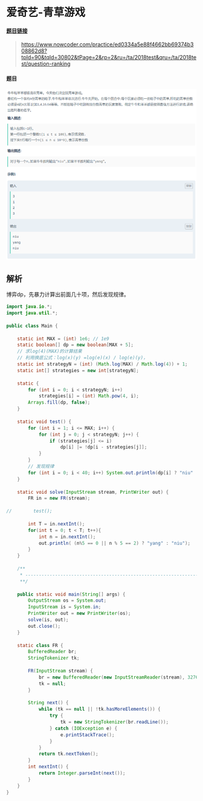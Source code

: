# 爱奇艺-青草游戏

#### [题目链接](https://www.nowcoder.com/practice/ed0334a5e88f4662bb69374b308862d8?tpId=90&tqId=30802&tPage=2&rp=2&ru=/ta/2018test&qru=/ta/2018test/question-ranking)

> https://www.nowcoder.com/practice/ed0334a5e88f4662bb69374b308862d8?tpId=90&tqId=30802&tPage=2&rp=2&ru=/ta/2018test&qru=/ta/2018test/question-ranking

#### 题目

![1554892019366](assets/1554892019366.png)

## 解析

博弈dp，先暴力计算出前面几十项，然后发现规律。

```java
import java.io.*;
import java.util.*;

public class Main {

    static int MAX = (int) 1e6; // 1e9
    static boolean[] dp = new boolean[MAX + 5];
    // 求log(4)(MAX)的计算结果
    // 利用换底公式：log(x)(y) =log(e)(x) / log(e)(y)，
    static int strategyN = (int) (Math.log(MAX) / Math.log(4)) + 1;
    static int[] strategies = new int[strategyN];

    static {
        for (int i = 0; i < strategyN; i++)
            strategies[i] = (int) Math.pow(4, i);
        Arrays.fill(dp, false);
    }

    static void test() {
        for (int i = 1; i <= MAX; i++) {
            for (int j = 0; j < strategyN; j++) {
                if (strategies[j] <= i)
                    dp[i] |= !dp[i - strategies[j]];
            }
        }
        // 发现规律
        for (int i = 0; i < 40; i++) System.out.println(dp[i] ? "niu" : "yang");
    }

    static void solve(InputStream stream, PrintWriter out) {
        FR in = new FR(stream);

//        test();
        
        int T = in.nextInt();
        for(int t = 0; t < T; t++){
            int n = in.nextInt();
            out.println( (n%5 == 0 || n % 5 == 2) ? "yang" : "niu");
        }
    }

    /**
     * --------------------------------------------------------------------------------------
     **/

    public static void main(String[] args) {
        OutputStream os = System.out;
        InputStream is = System.in;
        PrintWriter out = new PrintWriter(os);
        solve(is, out);
        out.close();
    }

    static class FR {
        BufferedReader br;
        StringTokenizer tk;

        FR(InputStream stream) {
            br = new BufferedReader(new InputStreamReader(stream), 32768);
            tk = null;
        }

        String next() {
            while (tk == null || !tk.hasMoreElements()) {
                try {
                    tk = new StringTokenizer(br.readLine());
                } catch (IOException e) {
                    e.printStackTrace();
                }
            }
            return tk.nextToken();
        }
        int nextInt() {
            return Integer.parseInt(next());
        }
    }
}
```

